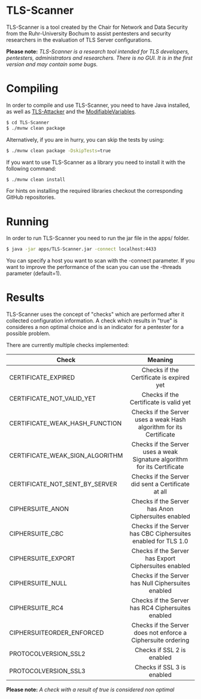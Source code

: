 # TLS-Scanner
TLS-Scanner is a tool created by the Chair for Network and Data Security from the Ruhr-University Bochum to assist pentesters and security researchers in the evaluation of TLS Server configurations. 

**Please note:**  *TLS-Scanner is a research tool intended for TLS developers, pentesters, administrators and researchers. There is no GUI. It is in the first version and may contain some bugs.*

# Compiling
In order to compile and use TLS-Scanner, you need to have Java installed, as well as [TLS-Attacker](https://github.com/RUB-NDS/TLS-Attacker-Development)
 and the [ModifiableVariables](https://github.com/RUB-NDS/ModifiableVariable).
 
```bash
$ cd TLS-Scanner
$ ./mvnw clean package

```
Alternatively, if you are in hurry, you can skip the tests by using:
```bash
$ ./mvnw clean package -DskipTests=true
```

If you want to use TLS-Scanner as a library you need to install it with the following command:
```bash
$ ./mvnw clean install
```

For hints on installing the required libraries checkout the corresponding GitHub repositories.

# Running
In order to run TLS-Scanner you need to run the jar file in the apps/ folder.

```bash
$ java -jar apps/TLS-Scanner.jar -connect localhost:4433
```

You can specify a host you want to scan with the -connect parameter. If you want to improve the performance of the scan you can use the -threads parameter (default=1).


# Results
TLS-Scanner uses the concept of "checks" which are performed after it collected configuration information. A check which results in "true" is consideres a non optimal choice and is an indicator for a pentester for a possible problem.

There are currently multiple checks implemented:


| Check                           | Meaning                                                                  | 
| ------------------------------- |:------------------------------------------------------------------------:|
| CERTIFICATE_EXPIRED             | Checks if the Certificate is expired yet                                 |
| CERTIFICATE_NOT_VALID_YET       | Checks if the Certificate is valid yet                                   |
| CERTIFICATE_WEAK_HASH_FUNCTION  | Checks if the Server uses a weak Hash algorithm for its Certificate      |
| CERTIFICATE_WEAK_SIGN_ALGORITHM | Checks if the Server uses a weak Signature algorithm for its Certificate |
| CERTIFICATE_NOT_SENT_BY_SERVER  | Checks if the Server did sent a Certificate at all                       |
| CIPHERSUITE_ANON                | Checks if the Server has Anon Ciphersuites enabled                       |
| CIPHERSUITE_CBC                 | Checks if the Server has CBC Ciphersuites enabled for TLS 1.0            | 
| CIPHERSUITE_EXPORT              | Checks if the Server has Export Ciphersuites enabled                     |
| CIPHERSUITE_NULL                | Checks if the Server has Null Ciphersuites enabled                       |
| CIPHERSUITE_RC4                 | Checks if the Server has RC4 Ciphersuites enabled                        |
| CIPHERSUITEORDER_ENFORCED       | Checks if the Server does not enforce a Ciphersuite ordering             |
| PROTOCOLVERSION_SSL2            | Checks if SSL 2 is enabled                                               |
| PROTOCOLVERSION_SSL3            | Checks if SSL 3 is enabled                                               |

**Please note:**  *A check with a _result_ of true is considered non optimal*
